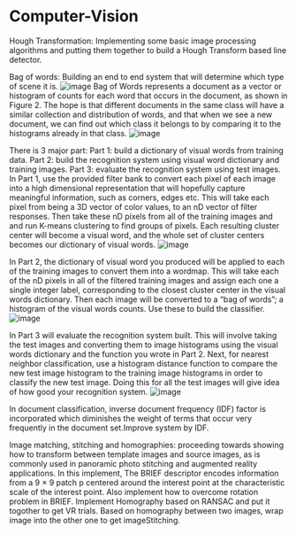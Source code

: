 # Computer-Vision
Hough Transformation:
Implementing some basic image processing algorithms and putting them together to build a Hough Transform based line detector.

Bag of words:
Building an end to end system that will determine which type of scene it is.
![image](https://github.com/zhaxuefan/image/blob/master/718.png)
Bag of Words represents a document as a vector or histogram of counts for each word that occurs in the document, as shown in Figure 2. The hope is that different documents in the same class will have a similar collection and distribution of words, and that when we see a new document, we can find out which class it belongs to by comparing it to the histograms already in that class.
![image](https://github.com/zhaxuefan/image/blob/master/7181.png)

There is 3 major part: 
Part 1: build a dictionary of visual words from training data.
Part 2: build the recognition system using visual word dictionary and training images.
Part 3: evaluate the recognition system using test images.
In Part 1, use the provided filter bank to convert each pixel of each image into a high dimensional representation that will hopefully capture meaningful information, such as corners, edges etc. This will take each pixel from being a 3D vector of color values, to
an nD vector of filter responses. Then take these nD pixels from all of the training images and and run K-means clustering to find groups of pixels. Each resulting cluster center will become a visual word, and the whole set of cluster centers becomes our dictionary of
visual words.
![image](https://github.com/zhaxuefan/image/blob/master/7182.png)

In Part 2, the dictionary of visual word you produced will be applied to each of the training images to convert them into a wordmap. This will take each of the nD pixels in all of the filtered training images and assign each one a single integer label, corresponding to the
closest cluster center in the visual words dictionary. Then each image will be converted to a “bag of words”; a histogram of the visual words counts. Use these to build the classifier.
![image](https://github.com/zhaxuefan/image/blob/master/7183.png)

In Part 3 will evaluate the recognition system built. This will involve taking the test images and converting them to image histograms using the visual words dictionary and the function you wrote in Part 2. Next, for nearest neighbor classification,  use a
histogram distance function to compare the new test image histogram to the training image histograms in order to classify the new test image. Doing this for all the test images will give idea of how good your recognition system.
![image](https://github.com/zhaxuefan/image/blob/master/7184.png)

In document classification, inverse document frequency (IDF) factor is incorporated which diminishes the weight of terms that occur very frequently in the document set.Improve system by IDF.



Image matching, stitching and homographies: 
proceeding towards showing how to transform between template images and source images, as is commonly used in panoramic photo stitching and augmented reality applications.
In this implement, The BRIEF descriptor encodes information from a 9 × 9 patch p centered around the interest point at the characteristic scale of the interest point. Also implement how to overcome rotation problem in BRIEF. Implement Homography based on RANSAC and put it togother to get VR trials.
Based on homography between two images, wrap image into the other one to get imageStitching.
